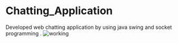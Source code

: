 # Chatting_Application
Developed web chatting application by using java swing  and socket programming .
![working](https://github.com/Simran02Singh/Chatting_Application/assets/97692077/6fc5247f-4010-4ab3-b50f-84b897ccb811)
